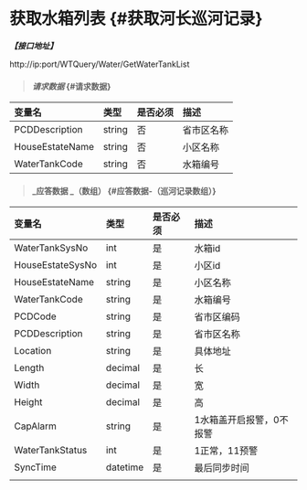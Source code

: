# 获取水箱列表 {#获取河长巡河记录}

_**【接口地址】**_

http://ip:port/WTQuery/Water/GetWaterTankList

> #### _请求数据_ {#请求数据}

| 变量名 | 类型 | 是否必须 | 描述 |
| :--- | :--- | :--- | :--- |
| PCDDescription | string | 否 | 省市区名称 |
| HouseEstateName | string | 否 | 小区名称 |
| WaterTankCode | string | 否 | 水箱编号 |

> #### _应答数据 _（数组） {#应答数据-（巡河记录数组）}

| 变量名 | 类型 | 是否必须 | 描述 |
| :--- | :--- | :--- | :--- |
| WaterTankSysNo | int | 是 | 水箱id |
| HouseEstateSysNo | int | 是 | 小区id |
| HouseEstateName | string | 是 | 小区名称 |
| WaterTankCode | string | 是 | 水箱编号 |
| PCDCode | string | 是 | 省市区编码 |
| PCDDescription | string | 是 | 省市区名称 |
| Location | string | 是 | 具体地址 |
| Length | decimal | 是 | 长 |
| Width | decimal | 是 | 宽 |
| Height | decimal | 是 | 高 |
| CapAlarm | string | 是 | 1水箱盖开启报警，0不报警 |
| WaterTankStatus | int | 是 | 1正常，11预警 |
| SyncTime | datetime | 是 | 最后同步时间 |
|  |  |  |  |



